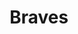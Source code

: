 ---
title: Braves
crosslinks:
- reddit_stream
- BravesGIFs
- livven
- MLBStreams
- NewYorkMets
- Nationals
- NationalsGIFs
- Atlanta
- falcons
- orioles
- nfl
- '2017'
- '2013'
- Cardinals
- phillies
- GreenBayPackers
- BIRDTEAMS
- EditingAndLayout
- pics
- UnexpectedHamilton
---
